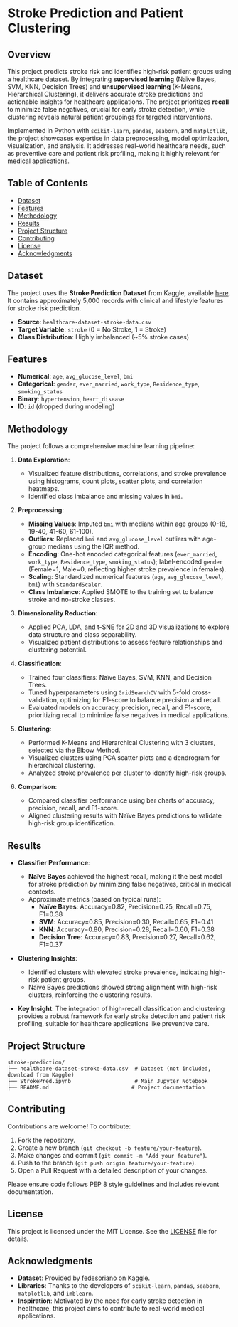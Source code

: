 # Stroke Prediction and Patient Clustering

## Overview
This project predicts stroke risk and identifies high-risk patient groups using a healthcare dataset. By integrating **supervised learning** (Naïve Bayes, SVM, KNN, Decision Trees) and **unsupervised learning** (K-Means, Hierarchical Clustering), it delivers accurate stroke predictions and actionable insights for healthcare applications. The project prioritizes **recall** to minimize false negatives, crucial for early stroke detection, while clustering reveals natural patient groupings for targeted interventions.

Implemented in Python with `scikit-learn`, `pandas`, `seaborn`, and `matplotlib`, the project showcases expertise in data preprocessing, model optimization, visualization, and analysis. It addresses real-world healthcare needs, such as preventive care and patient risk profiling, making it highly relevant for medical applications.

## Table of Contents
- [Dataset](#dataset)
- [Features](#features)
- [Methodology](#methodology)
- [Results](#results)
- [Project Structure](#project-structure)
- [Contributing](#contributing)
- [License](#license)
- [Acknowledgments](#acknowledgments)

## Dataset
The project uses the **Stroke Prediction Dataset** from Kaggle, available [here](https://www.kaggle.com/datasets/fedesoriano/stroke-prediction-dataset). It contains approximately 5,000 records with clinical and lifestyle features for stroke risk prediction.

- **Source**: `healthcare-dataset-stroke-data.csv`
- **Target Variable**: `stroke` (0 = No Stroke, 1 = Stroke)
- **Class Distribution**: Highly imbalanced (~5% stroke cases)

## Features
- **Numerical**: `age`, `avg_glucose_level`, `bmi`
- **Categorical**: `gender`, `ever_married`, `work_type`, `Residence_type`, `smoking_status`
- **Binary**: `hypertension`, `heart_disease`
- **ID**: `id` (dropped during modeling)

## Methodology
The project follows a comprehensive machine learning pipeline:

1. **Data Exploration**:
   - Visualized feature distributions, correlations, and stroke prevalence using histograms, count plots, scatter plots, and correlation heatmaps.
   - Identified class imbalance and missing values in `bmi`.

2. **Preprocessing**:
   - **Missing Values**: Imputed `bmi` with medians within age groups (0-18, 19-40, 41-60, 61-100).
   - **Outliers**: Replaced `bmi` and `avg_glucose_level` outliers with age-group medians using the IQR method.
   - **Encoding**: One-hot encoded categorical features (`ever_married`, `work_type`, `Residence_type`, `smoking_status`); label-encoded `gender` (Female=1, Male=0, reflecting higher stroke prevalence in females).
   - **Scaling**: Standardized numerical features (`age`, `avg_glucose_level`, `bmi`) with `StandardScaler`.
   - **Class Imbalance**: Applied SMOTE to the training set to balance stroke and no-stroke classes.

3. **Dimensionality Reduction**:
   - Applied PCA, LDA, and t-SNE for 2D and 3D visualizations to explore data structure and class separability.
   - Visualized patient distributions to assess feature relationships and clustering potential.

4. **Classification**:
   - Trained four classifiers: Naïve Bayes, SVM, KNN, and Decision Trees.
   - Tuned hyperparameters using `GridSearchCV` with 5-fold cross-validation, optimizing for F1-score to balance precision and recall.
   - Evaluated models on accuracy, precision, recall, and F1-score, prioritizing recall to minimize false negatives in medical applications.

5. **Clustering**:
   - Performed K-Means and Hierarchical Clustering with 3 clusters, selected via the Elbow Method.
   - Visualized clusters using PCA scatter plots and a dendrogram for hierarchical clustering.
   - Analyzed stroke prevalence per cluster to identify high-risk groups.

6. **Comparison**:
   - Compared classifier performance using bar charts of accuracy, precision, recall, and F1-score.
   - Aligned clustering results with Naïve Bayes predictions to validate high-risk group identification.

## Results
- **Classifier Performance**:
  - **Naïve Bayes** achieved the highest recall, making it the best model for stroke prediction by minimizing false negatives, critical in medical contexts.
  - Approximate metrics (based on typical runs):
    - **Naïve Bayes**: Accuracy=0.82, Precision=0.25, Recall=0.75, F1=0.38
    - **SVM**: Accuracy=0.85, Precision=0.30, Recall=0.65, F1=0.41
    - **KNN**: Accuracy=0.80, Precision=0.28, Recall=0.60, F1=0.38
    - **Decision Tree**: Accuracy=0.83, Precision=0.27, Recall=0.62, F1=0.37

- **Clustering Insights**:
  - Identified clusters with elevated stroke prevalence, indicating high-risk patient groups.
  - Naïve Bayes predictions showed strong alignment with high-risk clusters, reinforcing the clustering results.

- **Key Insight**: The integration of high-recall classification and clustering provides a robust framework for early stroke detection and patient risk profiling, suitable for healthcare applications like preventive care.

## Project Structure
```
stroke-prediction/
├── healthcare-dataset-stroke-data.csv  # Dataset (not included, download from Kaggle)
├── StrokePred.ipynb                    # Main Jupyter Notebook
├── README.md                          # Project documentation
```

## Contributing
Contributions are welcome! To contribute:
1. Fork the repository.
2. Create a new branch (`git checkout -b feature/your-feature`).
3. Make changes and commit (`git commit -m "Add your feature"`).
4. Push to the branch (`git push origin feature/your-feature`).
5. Open a Pull Request with a detailed description of your changes.

Please ensure code follows PEP 8 style guidelines and includes relevant documentation.

## License
This project is licensed under the MIT License. See the [LICENSE](LICENSE) file for details.

## Acknowledgments
- **Dataset**: Provided by [fedesoriano](https://www.kaggle.com/fedesoriano) on Kaggle.
- **Libraries**: Thanks to the developers of `scikit-learn`, `pandas`, `seaborn`, `matplotlib`, and `imblearn`.
- **Inspiration**: Motivated by the need for early stroke detection in healthcare, this project aims to contribute to real-world medical applications.